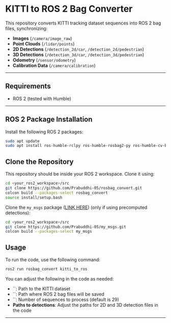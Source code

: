 # KITTI to ROS 2 Bag Converter

This repository converts KITTI tracking dataset sequences into ROS 2 bag files, synchronizing:

- **Images** (`/camera/image_raw`)
- **Point Clouds** (`/lidar/points`)
- **2D Detections** (`/detection_2d/car`, `/detection_2d/pedestrian`)
- **3D Detections** (`/detection_3d/car`, `/detection_3d/pedestrian`)
- **Odometry** (`/sensor/odometry`)
- **Calibration Data** (`/camera/calibration`)

---

## Requirements

- ROS 2 (tested with Humble)

---

## ROS 2 Package Installation

Install the following ROS 2 packages:

   ```bash
   sudo apt update
   sudo apt install ros-humble-rclpy ros-humble-rosbag2-py ros-humble-cv-bridge python3-opencv python3-numpy
   ```



## Clone the Repository

This repository should be inside your ROS 2 workspace. Clone it using:

```bash
cd <your_ros2_workspace>/src
git clone https://github.com/Prabuddhi-05/rosbag_convert.git
colcon build --packages-select rosbag_convert
source install/setup.bash

```

Clone the `my_msgs` package ([LINK HERE](https://github.com/Prabuddhi-05/my_msgs.git)) (only if using precomputed detections):
```bash
cd <your_ros2_workspace>/src
git clone https://github.com/Prabuddhi-05/my_msgs.git
colcon build --packages-select my_msgs
```

## Usage

To run the code, use the following command:

```bash
ros2 run rosbag_convert kitti_to_ros
```

You can adjust the following in the code as needed:

- ``: Path to the KITTI dataset
- ``: Path where ROS 2 bag files will be saved
- ``: Number of sequences to process (default is 29)
- **Paths to detections**: Adjust the paths for 2D and 3D detection files in the code

---


